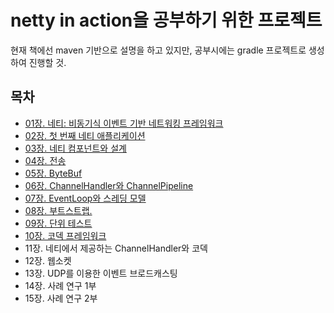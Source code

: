 # netty in action을 공부하기 위한 프로젝트

현재 책에선 maven 기반으로 설명을 하고 있지만, 공부시에는 gradle 프로젝트로 생성하여 진행할 것.

## 목차 

- [01장. 네티: 비동기식 이벤트 기반 네트워킹 프레임워크](./chap01/chap01_summary.md)
- [02장. 첫 번째 네티 애플리케이션](./chap02/chap02_summary.md)
- [03장. 네티 컴포넌트와 설계](./chap03/chap03_summary.md)
- [04장. 전송](./chap04/chap04_summary.md)
- [05장. ByteBuf](./chap05/chap05_summary.md)
- [06장. ChannelHandler와 ChannelPipeline](./chap06/chap06_summary.md)
- [07장. EventLoop와 스레딩 모델](./chap07/chap07_summary.md)
- [08장. 부트스트랩.](./chap08/chap08_summary.md)
- [09장. 단위 테스트](./chap09/chap09_summary.md)
- [10장. 코덱 프레임워크](./chap10/chap10_summary.md)
- 11장. 네티에서 제공하는 ChannelHandler와 코덱
- 12장. 웹소켓
- 13장. UDP를 이용한 이벤트 브로드캐스팅
- 14장. 사례 연구 1부
- 15장. 사례 연구 2부